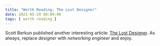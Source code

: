 ```yaml
---
title: "Worth Reading: The Lost Designer"
date: 2021-05-29 08:09:00
tags: [ worth reading ]
---
```

Scott Berkun published another interesting article: [The Lost Designer](https://scottberkun.com/2021/the-lost-designer/). As always, replace *designer* with *networking engineer* and enjoy.
